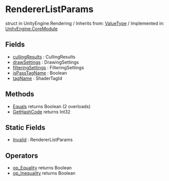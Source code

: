 # RendererListParams
struct in UnityEngine.Rendering
 / Inherits from: <a href="https://docs.unity3d.com/6000.2/Documentation/ScriptReference/ValueType.html">ValueType</a> / Implemented in: <a href="https://docs.unity3d.com/6000.2/Documentation/ScriptReference/UnityEngine.CoreModule.html">UnityEngine.CoreModule</a>

## Fields
- <a href="https://docs.unity3d.com/6000.2/Documentation/ScriptReference/RendererListParams-cullingResults.html">cullingResults</a> : CullingResults
- <a href="https://docs.unity3d.com/6000.2/Documentation/ScriptReference/RendererListParams-drawSettings.html">drawSettings</a> : DrawingSettings
- <a href="https://docs.unity3d.com/6000.2/Documentation/ScriptReference/RendererListParams-filteringSettings.html">filteringSettings</a> : FilteringSettings
- <a href="https://docs.unity3d.com/6000.2/Documentation/ScriptReference/RendererListParams-isPassTagName.html">isPassTagName</a> : Boolean
- <a href="https://docs.unity3d.com/6000.2/Documentation/ScriptReference/RendererListParams-tagName.html">tagName</a> : ShaderTagId

## Methods
- <a href="https://docs.unity3d.com/6000.2/Documentation/ScriptReference/RendererListParams.Equals.html">Equals</a> returns Boolean (2 overloads)
- <a href="https://docs.unity3d.com/6000.2/Documentation/ScriptReference/RendererListParams.GetHashCode.html">GetHashCode</a> returns Int32

## Static Fields
- <a href="https://docs.unity3d.com/6000.2/Documentation/ScriptReference/RendererListParams-Invalid.html">Invalid</a> : RendererListParams

## Operators
- <a href="https://docs.unity3d.com/6000.2/Documentation/ScriptReference/RendererListParams.op_Equality.html">op_Equality</a> returns Boolean
- <a href="https://docs.unity3d.com/6000.2/Documentation/ScriptReference/RendererListParams.op_Inequality.html">op_Inequality</a> returns Boolean
